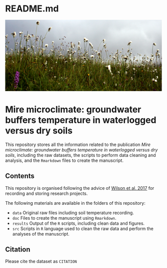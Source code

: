 README.md
================

![Alkaline fen in the Cantabrian Mountains](data/Sierra%20Cebolleda.jpg)

# Mire microclimate: groundwater buffers temperature in waterlogged versus dry soils

This repository stores all the information related to the publication
*Mire microclimate: groundwater buffers temperature in waterlogged
versus dry soils*, including the raw datasets, the scripts to perform
data cleaning and analysis, and the `Rmarkdown` files to create the
manuscript.

## Contents

This repository is organised following the advice of [Wilson et
al. 2017](https://doi.org/10.1371/journal.pcbi.1005510) for recording
and storing research projects.

The following materials are available in the folders of this repository:

  - `data` Original raw files including soil temperature recording.
  - `doc` Files to create the manuscript using `Rmarkdown`.
  - `results` Output of the `R` scripts, including clean data and
    figures.
  - `src` Scripts in `R` language used to clean the raw data and perform
    the analyses of the manuscript.

## Citation

Please cite the dataset as `CITATION`
